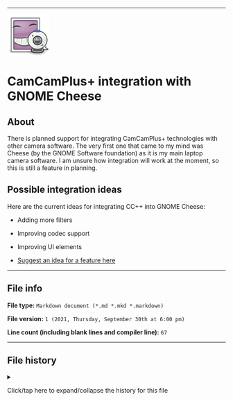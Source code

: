 
***

![///](/Integration/GNOME/Cheese/Cheese_(Gnome).svg)

# CamCamPlus+ integration with GNOME Cheese

## About

There is planned support for integrating CamCamPlus+ technologies with other camera software. The very first one that came to my mind was Cheese (by the GNOME Software foundation) as it is my main laptop camera software. I am unsure how integration will work at the moment, so this is still a feature in planning.

## Possible integration ideas

Here are the current ideas for integrating CC++ into GNOME Cheese:

* Adding more filters

* Improving codec support

* Improving UI elements

* [Suggest an idea for a feature here](https://github.com/seanpm2001/CamCamPlus/issues/)

***

## File info

**File type:** `Markdown document (*.md *.mkd *.markdown)`

**File version:** `1 (2021, Thursday, September 30th at 6:00 pm)`

**Line count (including blank lines and compiler line):** `67`

***

## File history

<details><summary><p>Click/tap here to expand/collapse the history for this file</p></summary>

**Version 1 (2021, Thursday, September 30th at 6:00 pm)**

> Changes:

> * Started the file
